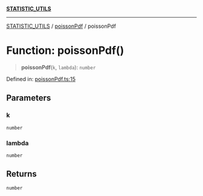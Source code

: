 [**STATISTIC_UTILS**](../../README.md)

***

[STATISTIC_UTILS](../../README.md) / [poissonPdf](../README.md) / poissonPdf

# Function: poissonPdf()

> **poissonPdf**(`k`, `lambda`): `number`

Defined in: [poissonPdf.ts:15](https://github.com/dailker/everyutil/blob/2a1290e25c1270a5e1af64099b97f8d5fc086e59/src/statistic/poissonPdf.ts#L15)

## Parameters

### k

`number`

### lambda

`number`

## Returns

`number`
